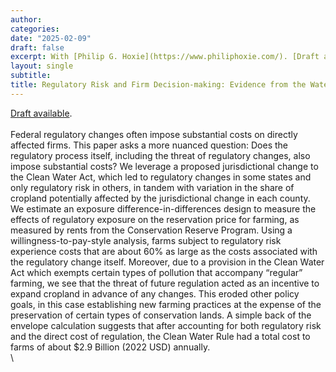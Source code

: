 ```yaml
---
author:
categories:
date: "2025-02-09"
draft: false
excerpt: With [Philip G. Hoxie](https://www.philiphoxie.com/). [Draft available](https://vincentarmentano.com/research/wotus/armentano_hoxie_draft_20250210.pdf).
layout: single
subtitle: 
title: Regulatory Risk and Firm Decision-making: Evidence from the Waters of the United States and US Farms
---
```


[Draft available](https://vincentarmentano.com/research/wotus/armentano_hoxie_draft_20250210.pdf). \
\
Federal regulatory changes often impose substantial costs on directly affected firms. This paper asks a more nuanced question: Does the regulatory process itself, including the threat of regulatory changes, also impose substantial costs? We leverage a proposed jurisdictional change to the Clean Water Act, which led to regulatory changes in some states and only regulatory risk in others, in tandem with variation in the share of cropland potentially affected by the jurisdictional change in each county. We estimate an exposure difference-in-differences design to measure the effects of regulatory exposure on the reservation price for farming, as measured by rents from the Conservation Reserve Program. Using a willingness-to-pay-style analysis, farms subject to regulatory risk experience costs that are about 60% as large as the costs associated with the regulatory change itself. Moreover, due to a provision in the Clean Water Act which exempts certain types of pollution that accompany “regular” farming, we see that the threat of future regulation acted as an incentive to expand cropland in advance of any changes. This eroded other policy goals, in this case establishing new farming practices at the expense of the preservation of certain types of conservation lands. A simple back of the envelope calculation suggests that after accounting for both regulatory risk and the direct cost of regulation, the Clean Water Rule had a total cost to farms of about $2.9 Billion (2022 USD) annually. \
\


